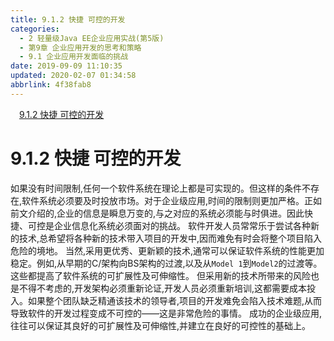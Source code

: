 ```yaml
---
title: 9.1.2 快捷 可控的开发
categories: 
  - 2 轻量级Java EE企业应用实战(第5版)
  - 第9章 企业应用开发的思考和策略
  - 9.1 企业应用开发面临的挑战
date: 2019-09-09 11:10:35
updated: 2020-02-07 01:34:58
abbrlink: 4f38fab8
---
```

<div id='my_toc'><a href="/JavaReadingNotes/4f38fab8/#9-1-2-快捷-可控的开发" class="header_1">9.1.2 快捷 可控的开发</a>&nbsp;<br></div>
<style>.header_1{margin-left: 1em;}.header_2{margin-left: 2em;}.header_3{margin-left: 3em;}.header_4{margin-left: 4em;}.header_5{margin-left: 5em;}.header_6{margin-left: 6em;}</style>
<!--more-->
<script>if (navigator.platform.search('arm')==-1){document.getElementById('my_toc').style.display = 'none';}var e,p = document.getElementsByTagName('p');while (p.length>0) {e = p[0];e.parentElement.removeChild(e);}</script>

<!--end-->
<!--SSTStart-->
# 9.1.2 快捷 可控的开发 #
如果没有时间限制,任何一个软件系统在理论上都是可实现的。但这样的条件不存在,软件系统必须要及时投放市场。对于企业级应用,时间的限制则更加严格。正如前文介绍的,企业的信息是瞬息万变的,与之对应的系统必须能与时俱进。因此快捷、可控是企业信息化系统必须面对的挑战。
软件开发人员常常乐于尝试各种新的技术,总希望将各种新的技术带入项目的开发中,因而难免有时会将整个项目陷入危险的境地。
当然,采用更优秀、更新颖的技术,通常可以保证软件系统的性能更加稳定。例如,从早期的C/架构向BS架构的过渡,以及从`Model 1`到`Model2`的过渡等。这些都提高了软件系统的可扩展性及可伸缩性。
但采用新的技术所带来的风险也是不得不考虑的,开发架构必须重新论证,开发人员必须重新培训,这都需要成本投入。如果整个团队缺乏精通该技术的领导者,项目的开发难免会陷入技术难题,从而导致软件的开发过程变成不可控的——这是非常危险的事情。
成功的企业级应用,往往可以保证其良好的可扩展性及可伸缩性,并建立在良好的可控性的基础上。

<!--SSTStop-->

